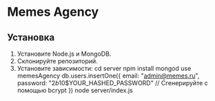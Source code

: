 # Memes Agency

## Установка

1. Установите Node.js и MongoDB.
2. Склонируйте репозиторий.
3. Установите зависимости:
   cd server
   npm install
   mongod
   use memesAgency
    db.users.insertOne({
    email: "admin@memes.ru",
    password: "$2b$10$YOUR_HASHED_PASSWORD" // Сгенерируйте с помощью bcrypt
    })
    node server/index.js